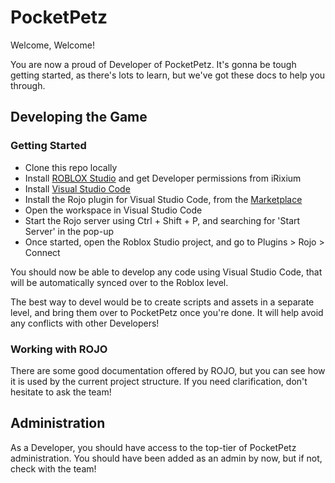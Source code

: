 # PocketPetz
Welcome, Welcome!

You are now a proud of Developer of PocketPetz.
It's gonna be tough getting started, as there's lots to learn, but we've got these docs to help you through.

## Developing the Game

### Getting Started

- Clone this repo locally
- Install [ROBLOX Studio](https://www.roblox.com/create) and get Developer permissions from iRixium
- Install [Visual Studio Code](https://code.visualstudio.com/download)
- Install the Rojo plugin for Visual Studio Code, from the [Marketplace](https://marketplace.visualstudio.com/items?itemName=evaera.vscode-rojo)
- Open the workspace in Visual Studio Code
- Start the Rojo server using Ctrl + Shift + P, and searching for 'Start Server' in the pop-up
- Once started, open the Roblox Studio project, and go to Plugins > Rojo > Connect

You should now be able to develop any code using Visual Studio Code, that will be automatically synced over to the Roblox level.

The best way to devel would be to create scripts and assets in a separate level, and bring them over to PocketPetz once you're done. It will help avoid any conflicts with other Developers!

### Working with ROJO

There are some good documentation offered by ROJO, but you can see how it is used by the current project structure.
If you need clarification, don't hesitate to ask the team!

## Administration

As a Developer, you should have access to the top-tier of PocketPetz administration.
You should have been added as an admin by now, but if not, check with the team!
